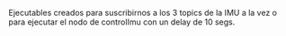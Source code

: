 Ejecutables creados para suscribirnos a los 3 topics de la IMU a la vez o para ejecutar el nodo de controlImu con un delay de 10 segs.
